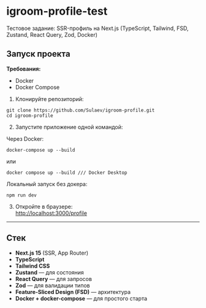# igroom-profile-test

Тестовое задание: SSR-профиль на Next.js (TypeScript, Tailwind, FSD, Zustand, React Query, Zod, Docker)

## Запуск проекта

**Требования:**

- Docker
- Docker Compose

1. Клонируйте репозиторий:
```
git clone https://github.com/Sulaev/igroom-profile.git
cd igroom-profile
```
2. Запустите приложение одной командой:


Через Docker:
```
docker-compose up --build
```
или 
```
docker compose up --build /// Docker Desktop
```
Локальный запуск без докера:
```
npm run dev
```
3. Откройте в браузере:  
   [http://localhost:3000/profile](http://localhost:3000/profile)

---

## Стек

- **Next.js 15** (SSR, App Router)
- **TypeScript**
- **Tailwind CSS**
- **Zustand** — для состояния
- **React Query** — для запросов
- **Zod** — для валидации типов
- **Feature-Sliced Design (FSD)** — архитектура
- **Docker + docker-compose** — для простого старта
